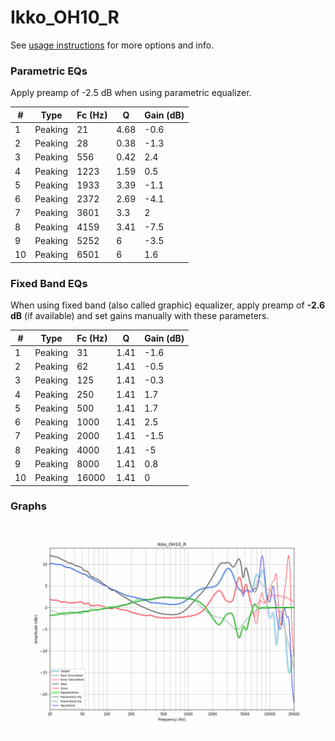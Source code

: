 # Ikko_OH10_R
See [usage instructions](https://github.com/jaakkopasanen/AutoEq#usage) for more options and info.

### Parametric EQs
Apply preamp of -2.5 dB when using parametric equalizer.

|   # | Type    |   Fc (Hz) |    Q |   Gain (dB) |
|-----|---------|-----------|------|-------------|
|   1 | Peaking |        21 | 4.68 |        -0.6 |
|   2 | Peaking |        28 | 0.38 |        -1.3 |
|   3 | Peaking |       556 | 0.42 |         2.4 |
|   4 | Peaking |      1223 | 1.59 |         0.5 |
|   5 | Peaking |      1933 | 3.39 |        -1.1 |
|   6 | Peaking |      2372 | 2.69 |        -4.1 |
|   7 | Peaking |      3601 | 3.3  |         2   |
|   8 | Peaking |      4159 | 3.41 |        -7.5 |
|   9 | Peaking |      5252 | 6    |        -3.5 |
|  10 | Peaking |      6501 | 6    |         1.6 |

### Fixed Band EQs
When using fixed band (also called graphic) equalizer, apply preamp of **-2.6 dB** (if available) and set gains manually with these parameters.

|   # | Type    |   Fc (Hz) |    Q |   Gain (dB) |
|-----|---------|-----------|------|-------------|
|   1 | Peaking |        31 | 1.41 |        -1.6 |
|   2 | Peaking |        62 | 1.41 |        -0.5 |
|   3 | Peaking |       125 | 1.41 |        -0.3 |
|   4 | Peaking |       250 | 1.41 |         1.7 |
|   5 | Peaking |       500 | 1.41 |         1.7 |
|   6 | Peaking |      1000 | 1.41 |         2.5 |
|   7 | Peaking |      2000 | 1.41 |        -1.5 |
|   8 | Peaking |      4000 | 1.41 |        -5   |
|   9 | Peaking |      8000 | 1.41 |         0.8 |
|  10 | Peaking |     16000 | 1.41 |         0   |

### Graphs
![](./Ikko_OH10_R.png)
